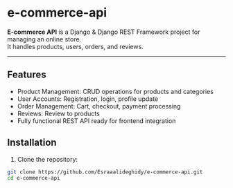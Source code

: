 # e-commerce-api

**E-commerce API** is a Django & Django REST Framework project for managing an online store.  
It handles products, users, orders, and reviews.

---

## Features
- Product Management: CRUD operations for products and categories  
- User Accounts: Registration, login, profile update  
- Order Management: Cart, checkout, payment processing  
- Reviews: Review to products  
- Fully functional REST API ready for frontend integration

## Installation
1. Clone the repository:
```bash
git clone https://github.com/Esraaalideghidy/e-commerce-api.git
cd e-commerce-api
